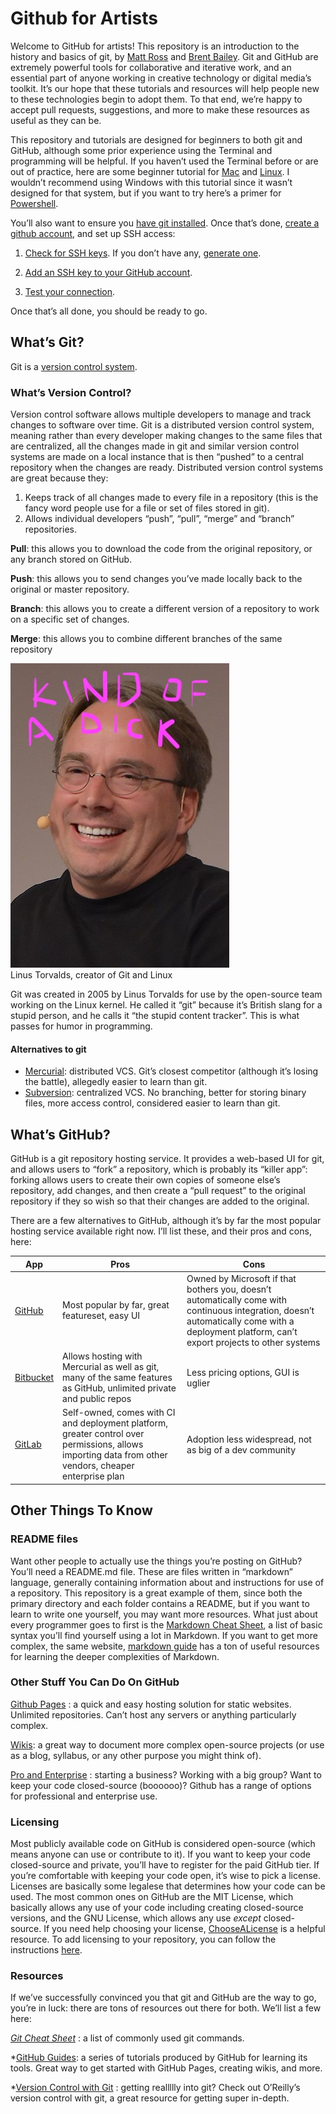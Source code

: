 # Github for Artists

Welcome to GitHub for artists! This repository is an introduction to the history and basics of git, by [Matt Ross]() and [Brent Bailey](http://brentlbailey.com). Git and GitHub are extremely powerful tools for collaborative and iterative work, and an essential part of anyone working in creative technology or digital media’s toolkit. It’s our hope that these tutorials and resources will help people new to these technologies begin to adopt them. To that end, we’re happy to accept pull requests, suggestions, and more to make these resources as useful as they can be.

This repository and tutorials are designed for beginners to both git and GitHub, although some prior experience using the Terminal and programming will be helpful. If you haven’t used the Terminal before or are out of practice, here are some beginner tutorial for [Mac](https://macpaw.com/how-to/use-terminal-on-mac) and [Linux](https://www.howtogeek.com/140679/beginner-geek-how-to-start-using-the-linux-terminal/). I wouldn’t recommend using Windows with this tutorial since it wasn’t designed for that system, but if you want to try here’s a primer for [Powershell](https://docs.microsoft.com/en-us/powershell/scripting/getting-started/getting-started-with-windows-powershell?view=powershell-6).

You’ll also want to ensure you [have git installed](https://git-scm.com/book/en/v2/Getting-Started-Installing-Git). Once that’s done, [create a github account](https://github.com/join), and set up SSH access:

1. [Check for SSH keys](https://help.github.com/en/articles/checking-for-existing-ssh-keys). If you don’t have any, [generate one](https://help.github.com/en/articles/generating-a-new-ssh-key-and-adding-it-to-the-ssh-agent).
2. [Add an SSH key to your GitHub account](https://help.github.com/en/articles/adding-a-new-ssh-key-to-your-github-account).

3. [Test your connection](https://help.github.com/en/articles/testing-your-ssh-connection).

Once that’s all done, you should be ready to go.

## What’s Git?
  Git is a [version control system](https://www.atlassian.com/git/tutorials/what-is-version-control).
### What’s Version Control?
  Version control software allows multiple developers to manage and track changes to software over time. Git is a distributed version control system, meaning rather than every developer making changes to the same files that are centralized, all the changes made in git and similar version control systems are made on a local instance that is then “pushed” to a central repository when the changes are ready.
  Distributed version control systems are great because they:
  1. Keeps track of all changes made to every file in a repository (this is the fancy word people use for a file or set of files stored in git).
  2. Allows individual developers “push”, “pull”, “merge” and “branch” repositories.

  **Pull**: this allows you to download the code from the original repository, or any branch stored on GitHub.

  **Push**: this allows you to send changes you’ve made locally back to the original or master repository.

  **Branch**: this allows you to create a different version of a repository to work on a specific set of changes.

  **Merge**: this allows you to combine different branches of the same repository
<p style=”text-align: center;” align=”center”>
<img src=img/linus.jpg>
<br />
Linus Torvalds, creator of Git and Linux
</p>
  Git was created in 2005 by Linus Torvalds for use by the open-source team working on the Linux kernel. He called it “git” because it’s British slang for a stupid person, and he calls it “the stupid content tracker”. This is what passes for humor in programming.

#### Alternatives to git
  * [Mercurial](https://www.mercurial-scm.org/): distributed VCS. Git’s closest competitor (although it’s losing the battle), allegedly easier to learn than git.
  * [Subversion](https://subversion.apache.org/): centralized VCS. No branching, better for storing binary files, more access control, considered easier to learn than git.


## What’s GitHub?

  GitHub is a git repository hosting service. It provides a web-based UI for git, and allows users to “fork” a repository, which is probably its “killer app”: forking allows users to create their own copies of someone else’s repository, add changes, and then create a “pull request” to the original repository if they so wish so that their changes are added to the original.

  There are a few alternatives to GitHub, although it’s by far the most popular hosting service available right now. I’ll list these, and their pros and cons, here:

| App | Pros | Cons |
| ------| ------| ------ |
| [GitHub](github.com)                | Most popular by far, great featureset, easy UI | Owned by Microsoft if that bothers you, doesn’t automatically come with continuous integration, doesn’t automatically come with a deployment platform, can’t export projects to other systems |
| [Bitbucket](https://bitbucket.org/) | Allows hosting with Mercurial as well as git, many of the same features as GitHub, unlimited private and public repos | Less pricing options, GUI is uglier |
| [GitLab](https://gitlab.com)        | Self-owned, comes with CI and deployment platform, greater control over permissions, allows importing data from other vendors, cheaper enterprise plan | Adoption less widespread, not as big of a dev community |

## Other Things To Know

### README files

Want other people to actually use the things you’re posting on GitHub? You’ll need a README.md file. These are files written in “markdown” language, generally containing information about and instructions for use of a repository. This repository is a great example of them, since both the primary directory and each folder contains a README, but if you want to learn to write one yourself, you may want more resources. What just about every programmer goes to first is the [Markdown Cheat Sheet](https://www.markdownguide.org/cheat-sheet), a list of basic syntax you’ll find yourself using a lot in Markdown. If you want to get more complex, the same website, [markdown guide](https://www.markdownguide.org/cheat-sheet) has a ton of useful resources for learning the deeper complexities of Markdown.

### Other Stuff You Can Do On GitHub

[Github Pages](https://pages.github.com/) : a quick and easy hosting solution for static websites. Unlimited repositories. Can’t host any servers or anything particularly complex.

[Wikis](https://help.github.com/en/articles/about-wikis): a great way to document more complex open-source projects (or use as a blog, syllabus, or any other purpose you might think of).

[Pro and Enterprise](https://help.github.com/en/articles/githubs-products) : starting a business? Working with a big group? Want to keep your code closed-source (boooooo)? Github has a range of options for professional and enterprise use.


### Licensing

Most publicly available code on GitHub is considered open-source (which means anyone can use or contribute to it). If you want to keep your code closed-source and private, you’ll have to register for the paid GitHub tier. If you’re comfortable with keeping your code open, it’s wise to pick a license. Licenses are basically some legalese that determines how your code can be used. The most common ones on GitHub are the MIT License, which basically allows any use of your code including creating closed-source versions, and the GNU License, which allows any use *except* closed-source. If you need help choosing your license, [ChooseALicense](https://choosealicense.com/) is a helpful resource. To add licensing to your repository, you can follow the instructions [here](https://help.github.com/en/articles/licensing-a-repository).

### Resources

If we’ve successfully convinced you that git and GitHub are the way to go, you’re in luck: there are tons of resources out there for both. We’ll list a few here:

*[Git Cheat Sheet](https://github.github.com/training-kit/downloads/github-git-cheat-sheet.pdf)* : a list of commonly used git commands.

*[GitHub Guides](https://guides.github.com/): a series of tutorials produced by GitHub for learning its tools. Great way to get started with GitHub Pages, creating wikis, and more.

*[Version Control with Git](http://shop.oreilly.com/product/0636920022862.do) : getting reallllly into git? Check out O’Reilly’s version control with git, a great resource for getting super in-depth.



